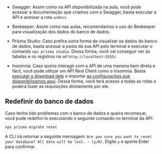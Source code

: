 - Swagger: Assim como na API disponibilizada na aula, você pode acessar a documentação que criamos com o Swagger, basta executar a API e acessar a rota `a/docs`

- Beekeeper: Assim como nas aulas, recomendamos o uso do Beekeeper para visualização dos dados do banco de dados.

- Prisma Studio: Caso prefira outra forma de visualizar os dados do banco de dados, basta acessar a pasta da sua API pelo terminal e executar o comando `npx prisma studio`. Dessa forma, você vai conseguir ver as tabelas e os registros na url `http://localhost:5555/`

- Insomnia: Caso queira interagir com a API de uma maneira bem direta e fácil, você pode utilizar um API Rest Client como o Insomnia. Basta [executar o download dele](https://insomnia.rest/download) e importar [as configurações que disponibilizamos aqui](https://github.com/rocketseat-education/ignite-rn-2022-challenge-marketspace-api/blob/main/insomniaWorkspace.json). Dessa forma, você terá acesso a todas as rotas e poderá fazer as requisições diretamente por ele.

## Redefinir do banco de dados

Caso tenha tido problemas com o banco de dados e queira recomeçar, você pode redefini-lo executando o seguinte comando no terminal da API:

```bash
npx prisma migrate reset
```

A CLI irá retornar a seguinte mensagem: `Are you sure you want to reset your database? All data will be lost. › (y/N)`. Digite `y` e aperte Enter para confirmar.